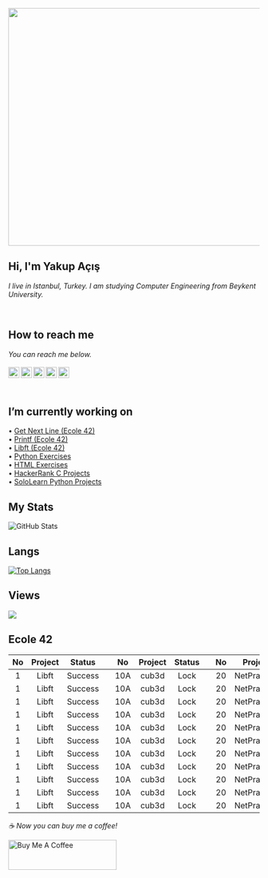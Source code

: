 <p align="center">
  <img width="846" height="476" src="https://user-images.githubusercontent.com/73075252/177059081-57cd4b58-608e-4317-963d-892b0503033f.gif">
</p>

## Hi, I'm Yakup Açış
*I live in Istanbul, Turkey. I am studying Computer Engineering from Beykent University.*

</br>

## How to reach me
*You can reach me below.*
<br/>
<br/>
[<img width="22" src="https://cdn.jsdelivr.net/npm/simple-icons@v6/icons/linkedin.svg" align="left" />][linkedin]
[<img width="22" src="https://cdn.jsdelivr.net/npm/simple-icons@v6/icons/instagram.svg" align="left" />][instagram]
[<img width="22" src="https://cdn.jsdelivr.net/npm/simple-icons@v6/icons/sololearn.svg" align="left" />][sololearn]
[<img width="22" src="https://cdn.jsdelivr.net/npm/simple-icons@v6/icons/hackerrank.svg" align="left" />][hackerrank]
[<img width="22" src="https://cdn.jsdelivr.net/npm/simple-icons@v6/icons/stackoverflow.svg" align="left" />][stackoverflow]

<br/>

[linkedin]:https://www.linkedin.com/in/yakupacs/
[instagram]:https://www.instagram.com/yakupacs/
[sololearn]:https://www.sololearn.com/profile/20751899
[hackerrank]:https://www.hackerrank.com/ykpacs
[stackoverflow]:https://stackoverflow.com/users/19217480/yakup-açış

<br/>

## I’m currently working on <br>
• [Get Next Line (Ecole 42)](https://github.com/Yakupacs/Ecole42_Get_Next_Line) <br>
• [Printf (Ecole 42)](https://github.com/Yakupacs/Ecole42_Printf) <br>
• [Libft (Ecole 42)](https://github.com/Yakupacs/Libft) <br>
• [Python Exercises](https://github.com/Yakupacs/Python-Cursus-BTK.git) <br>
• [HTML Exercises](https://github.com/Yakupacs/HTML-Cursus-BTK) <br>
• [HackerRank C Projects](https://github.com/Yakupacs/HackerRank-C-Projects) <br> 
• [SoloLearn Python Projects](https://github.com/Yakupacs/SoloLearn-Python) <br>


## My Stats
![GitHub Stats](https://github-readme-stats.vercel.app/api?username=Yakupacs&theme=radical)


## Langs
[![Top Langs](https://github-readme-stats.vercel.app/api/top-langs/?username=yakupacs&layout=compact)](https://github.com/yakupacs)

## Views
![](https://komarev.com/ghpvc/?username=yakupacs&color=yellow)

## Ecole 42
| No | Project | Status  |  | No  | Project | Status |  | No | Project     | Status |
| :---:  | :---:   | :---:  | :---:  | :---:  | :---:    | :---:    | :---:  | :---:  | :---:  | :---:   |
| 1  | Libft   | Success |  | 10A | cub3d   | Lock   |  | 20 | NetPractice | Lock   |
| 1  | Libft   | Success |  | 10A | cub3d   | Lock   |  | 20 | NetPractice | Lock   |
| 1  | Libft   | Success |  | 10A | cub3d   | Lock   |  | 20 | NetPractice | Lock   |
| 1  | Libft   | Success |  | 10A | cub3d   | Lock   |  | 20 | NetPractice | Lock   |
| 1  | Libft   | Success |  | 10A | cub3d   | Lock   |  | 20 | NetPractice | Lock   |
| 1  | Libft   | Success |  | 10A | cub3d   | Lock   |  | 20 | NetPractice | Lock   |
| 1  | Libft   | Success |  | 10A | cub3d   | Lock   |  | 20 | NetPractice | Lock   |
| 1  | Libft   | Success |  | 10A | cub3d   | Lock   |  | 20 | NetPractice | Lock   |
| 1  | Libft   | Success |  | 10A | cub3d   | Lock   |  | 20 | NetPractice | Lock   |
| 1  | Libft   | Success |  | 10A | cub3d   | Lock   |  | 20 | NetPractice | Lock   |
| 1  | Libft   | Success |  | 10A | cub3d   | Lock   |  | 20 | NetPractice | Lock   |

 *☕️ Now you can buy me a coffee!*
 
<a href="https://www.buymeacoffee.com/yakupacs" target="_blank"><img src="https://cdn.buymeacoffee.com/buttons/v2/default-yellow.png" alt="Buy Me A Coffee" style="height: 60px !important;width: 217px !important;" ></a>
